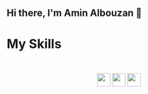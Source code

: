 ## Hi there, I'm Amin Albouzan 👋


<h1>My Skills</h1>
<br/>

<p align="center">
<img src="https://img.shields.io/badge/html5-%23E34F26?style=flat&logo=html5&logoColor=white" width="auto" height="30px"/>


<img src="https://img.shields.io/badge/css3-%231572B6?style=flat&logo=css3&logoColor=white" width="auto"  height="30px" />


<img src="https://img.shields.io/badge/javascript-%23F7DF1E?style=flat&logo=javascript&logoColor=white" width="auto"  height="30px" />




</p>




